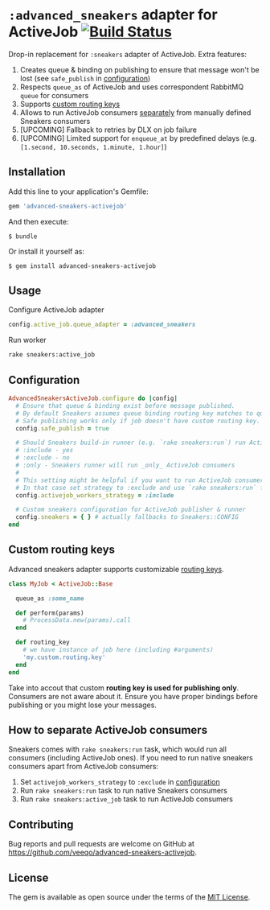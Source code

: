 # `:advanced_sneakers` adapter for ActiveJob [![Build Status](https://travis-ci.com/veeqo/advanced-sneakers-activejob.svg?branch=master)](https://travis-ci.com/veeqo/advanced-sneakers-activejob)

Drop-in replacement for `:sneakers` adapter of ActiveJob. Extra features:

1. Creates queue & binding on publishing to ensure that message won't be lost (see `safe_publish` in [configuration](#configuration))
2. Respects `queue_as` of ActiveJob and uses correspondent RabbitMQ `queue` for consumers
3. Supports [custom routing keys](#custom-routing-keys)
4. Allows to run ActiveJob consumers [separately](#how-to-separate-activejob-consumers) from manually defined Sneakers consumers
5. [UPCOMING] Fallback to retries by DLX on job failure
6. [UPCOMING] Limited support for `enqueue_at` by predefined delays (e.g. `[1.second, 10.seconds, 1.minute, 1.hour]`)

## Installation

Add this line to your application's Gemfile:

```ruby
gem 'advanced-sneakers-activejob'
```

And then execute:

    $ bundle

Or install it yourself as:

    $ gem install advanced-sneakers-activejob

## Usage

Configure ActiveJob adapter
```ruby
config.active_job.queue_adapter = :advanced_sneakers
```

Run worker
```sh
rake sneakers:active_job
```

## Configuration

```ruby
AdvancedSneakersActiveJob.configure do |config|
  # Ensure that queue & binding exist before message published.
  # By default Sneakers assumes queue binding routing key matches to queue name. So safe publish assumes the same.
  # Safe publishing works only if job doesn't have custom routing key.
  config.safe_publish = true

  # Should Sneakers build-in runner (e.g. `rake sneakers:run`) run ActiveJob consumers?
  # :include - yes
  # :exclude - no
  # :only - Sneakers runner will run _only_ ActiveJob consumers
  #
  # This setting might be helpful if you want to run ActiveJob consumers apart from native Sneakers consumers.
  # In that case set strategy to :exclude and use `rake sneakers:run` for native and `rake sneakers:active_job` for ActiveJob consumers
  config.activejob_workers_strategy = :include

  # Custom sneakers configuration for ActiveJob publisher & runner
  config.sneakers = { } # actually fallbacks to Sneakers::CONFIG
end
```

## Custom routing keys

Advanced sneakers adapter supports customizable [routing keys](https://www.rabbitmq.com/tutorials/tutorial-four-ruby.html).

```ruby
class MyJob < ActiveJob::Base

  queue_as :some_name

  def perform(params)
    # ProcessData.new(params).call
  end

  def routing_key
    # we have instance of job here (including #arguments)
    'my.custom.routing.key'
  end
end
```

Take into accout that custom **routing key is used for publishing only**. Consumers are not aware about it. Ensure you have proper bindings before publishing or you might lose your messages.

## How to separate ActiveJob consumers

Sneakers comes with `rake sneakers:run` task, which would run all consumers (including ActiveJob ones). If you need to run native sneakers consumers apart from ActiveJob consumers:
1. Set `activejob_workers_strategy` to `:exclude` in [configuration](#configuration)
2. Run `rake sneakers:run` task to run native Sneakers consumers
3. Run `rake sneakers:active_job` task to run ActiveJob consumers


## Contributing

Bug reports and pull requests are welcome on GitHub at https://github.com/veeqo/advanced-sneakers-activejob.

## License

The gem is available as open source under the terms of the [MIT License](https://opensource.org/licenses/MIT).

